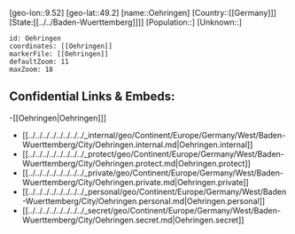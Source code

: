 ﻿---
location: [49.2,9.52]
mapzoom: [7,12] 
mapmarker: city 
type: City
tags:
- geo/City


SpocWebEntityId: 33064
isDeleted: false
confidential: public

---
[geo-lon::9.52]
[geo-lat::49.2]
[name::Oehringen]
[Country::[[Germany]]]
[State:[[../../Baden-Wuerttemberg]]]]
[Population::]
[Unknown::]


```leaflet
id: Oehringen
coordinates: [[Oehringen]]
markerFile: [[Oehringen]]
defaultZoom: 11 
maxZoom: 18
```


## Confidential Links & Embeds: 
-[[Oehringen|Oehringen]]] 
- [[../../../../../../../../_internal/geo/Continent/Europe/Germany/West/Baden-Wuerttemberg/City/Oehringen.internal.md|Oehringen.internal]] 
- [[../../../../../../../../_protect/geo/Continent/Europe/Germany/West/Baden-Wuerttemberg/City/Oehringen.protect.md|Oehringen.protect]] 
- [[../../../../../../../../_private/geo/Continent/Europe/Germany/West/Baden-Wuerttemberg/City/Oehringen.private.md|Oehringen.private]] 
- [[../../../../../../../../_personal/geo/Continent/Europe/Germany/West/Baden-Wuerttemberg/City/Oehringen.personal.md|Oehringen.personal]] 
- [[../../../../../../../../_secret/geo/Continent/Europe/Germany/West/Baden-Wuerttemberg/City/Oehringen.secret.md|Oehringen.secret]] 
